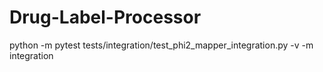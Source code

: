 # Drug-Label-Processor

python -m pytest tests/integration/test_phi2_mapper_integration.py -v -m integration
